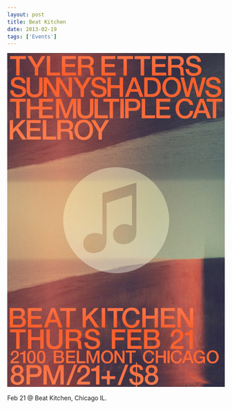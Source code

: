 ```yaml
---
layout: post
title: Beat Kitchen
date: 2013-02-19
tags: ['Events']
---
```

![Beat Kitchen](/assets/images/2013-02-21.jpg)

Feb 21 @ Beat Kitchen, Chicago IL.